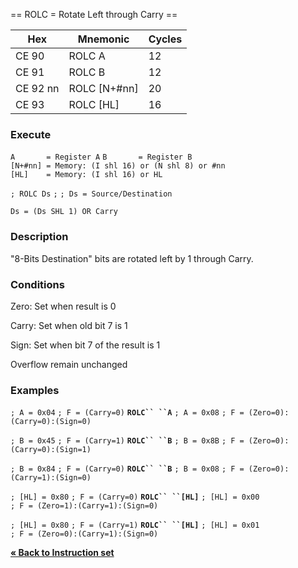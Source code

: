 \== ROLC = Rotate Left through Carry ==

| Hex      | Mnemonic        | Cycles |
| -------- | --------------- | ------ |
| CE 90    | ROLC A          | 12     |
| CE 91    | ROLC B          | 12     |
| CE 92 nn | ROLC \[N+\#nn\] | 20     |
| CE 93    | ROLC \[HL\]     | 16     |

### Execute

`A       = Register A`
`B       = Register B`
`[N+#nn] = Memory: (I shl 16) or (N shl 8) or #nn`
`[HL]    = Memory: (I shl 16) or HL`

`; ROLC Ds`
`;`
`; Ds = Source/Destination`

`Ds = (Ds SHL 1) OR Carry`

### Description

"8-Bits Destination" bits are rotated left by 1 through Carry.

### Conditions

Zero: Set when result is 0

Carry: Set when old bit 7 is 1

Sign: Set when bit 7 of the result is 1

Overflow remain unchanged

### Examples

`; A = 0x04`
`; F = (Carry=0)`
**`ROLC`` ``A`**
`; A = 0x08`
`; F = (Zero=0):(Carry=0):(Sign=0)`

`; B = 0x45`
`; F = (Carry=1)`
**`ROLC`` ``B`**
`; B = 0x8B`
`; F = (Zero=0):(Carry=0):(Sign=1)`

`; B = 0x84`
`; F = (Carry=0)`
**`ROLC`` ``B`**
`; B = 0x08`
`; F = (Zero=0):(Carry=1):(Sign=0)`

`; [HL] = 0x80`
`; F = (Carry=0)`
**`ROLC`` ``[HL]`**
`; [HL] = 0x00`
`; F = (Zero=1):(Carry=1):(Sign=0)`

`; [HL] = 0x80`
`; F = (Carry=1)`
**`ROLC`` ``[HL]`**
`; [HL] = 0x01`
`; F = (Zero=0):(Carry=1):(Sign=0)`

[**« Back to Instruction set**](PM_InstructionList "wikilink")